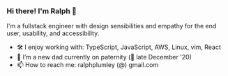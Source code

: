 ### Hi there! I'm Ralph 👋

I'm a fullstack engineer with design sensibilities and empathy for the end user, usability, and accessibility.

- 🛠 I enjoy working with: TypeScript, JavaScript, AWS, Linux, vim, React
- 🌱 I’m a new dad currently on paternity (👶 late December '20)
- 📫 How to reach me: ralphplumley (@) gmail.com

<!--
**ralphplumley/ralphplumley** is a ✨ _special_ ✨ repository because its `README.md` (this file) appears on your GitHub profile.

Here are some ideas to get you started:

- 🔭 I’m currently working on ...
- 🌱 I’m currently learning ...
- 👯 I’m looking to collaborate on ...
- 🤔 I’m looking for help with ...
- 💬 Ask me about ...
- 📫 How to reach me: ...
- 😄 Pronouns: ...
- ⚡ Fun fact: ...
-->
